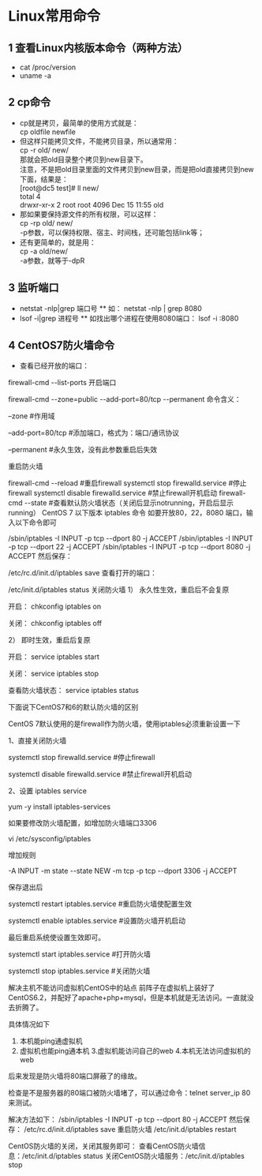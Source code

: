 # Linux常用命令

## 1 查看Linux内核版本命令（两种方法）
  * cat /proc/version
  * uname -a

## 2 cp命令
  * cp就是拷贝，最简单的使用方式就是：<br> 
		cp oldfile newfile<br> 
  * 但这样只能拷贝文件，不能拷贝目录，所以通常用：<br> 
		cp -r old/ new/<br> 
		那就会把old目录整个拷贝到new目录下。<br> 
		注意，不是把old目录里面的文件拷贝到new目录，而是把old直接拷贝到new下面，结果是：<br> 
		[root@dc5 test]# ll new/<br> 
		total 4<br> 
		drwxr-xr-x 2 root root 4096 Dec 15 11:55 old<br> 
  * 那如果要保持源文件的所有权限，可以这样：<br> 
		cp -rp old/ new/<br> 
		-p参数，可以保持权限、宿主、时间栈，还可能包括link等；<br> 
  * 还有更简单的，就是用：<br> 
		cp -a old/new/<br> 
		-a参数，就等于-dpR
## 3 监听端口
  * netstat -nlp|grep  端口号
    ** 如： netstat -nlp | grep 8080
  * lsof -i|grep 进程号
    ** 如找出哪个进程在使用8080端口： lsof -i :8080

## 4 CentOS7防火墙命令
  * 查看已经开放的端口：

firewall-cmd --list-ports
开启端口

firewall-cmd --zone=public --add-port=80/tcp --permanent
命令含义：

–zone #作用域

–add-port=80/tcp #添加端口，格式为：端口/通讯协议

–permanent #永久生效，没有此参数重启后失效

重启防火墙

firewall-cmd --reload #重启firewall
systemctl stop firewalld.service #停止firewall
systemctl disable firewalld.service #禁止firewall开机启动
firewall-cmd --state #查看默认防火墙状态（关闭后显示notrunning，开启后显示running）
CentOS 7 以下版本 iptables 命令
如要开放80，22，8080 端口，输入以下命令即可

/sbin/iptables -I INPUT -p tcp --dport 80 -j ACCEPT
/sbin/iptables -I INPUT -p tcp --dport 22 -j ACCEPT
/sbin/iptables -I INPUT -p tcp --dport 8080 -j ACCEPT
然后保存：

/etc/rc.d/init.d/iptables save
查看打开的端口：

/etc/init.d/iptables status
关闭防火墙 
1） 永久性生效，重启后不会复原

开启： chkconfig iptables on

关闭： chkconfig iptables off

2） 即时生效，重启后复原

开启： service iptables start

关闭： service iptables stop

查看防火墙状态： service iptables status

 

下面说下CentOS7和6的默认防火墙的区别

CentOS 7默认使用的是firewall作为防火墙，使用iptables必须重新设置一下

1、直接关闭防火墙

systemctl stop firewalld.service #停止firewall

systemctl disable firewalld.service #禁止firewall开机启动

2、设置 iptables service

yum -y install iptables-services

如果要修改防火墙配置，如增加防火墙端口3306

vi /etc/sysconfig/iptables 

增加规则

-A INPUT -m state --state NEW -m tcp -p tcp --dport 3306 -j ACCEPT

保存退出后

systemctl restart iptables.service #重启防火墙使配置生效

systemctl enable iptables.service #设置防火墙开机启动

最后重启系统使设置生效即可。

systemctl start iptables.service #打开防火墙

systemctl stop iptables.service #关闭防火墙

 

解决主机不能访问虚拟机CentOS中的站点
前阵子在虚拟机上装好了CentOS6.2，并配好了apache+php+mysql，但是本机就是无法访问。一直就没去折腾了。 
 
具体情况如下 
1. 本机能ping通虚拟机 
2. 虚拟机也能ping通本机 
3.虚拟机能访问自己的web 
4.本机无法访问虚拟机的web 
 
后来发现是防火墙将80端口屏蔽了的缘故。 
 
检查是不是服务器的80端口被防火墙堵了，可以通过命令：telnet server_ip 80 来测试。 
 
 
 
解决方法如下： 
/sbin/iptables -I INPUT -p tcp --dport 80 -j ACCEPT 
然后保存： 
/etc/rc.d/init.d/iptables save 
重启防火墙 
/etc/init.d/iptables restart 
 
 
CentOS防火墙的关闭，关闭其服务即可： 
查看CentOS防火墙信息：/etc/init.d/iptables status 
关闭CentOS防火墙服务：/etc/init.d/iptables stop 
 
